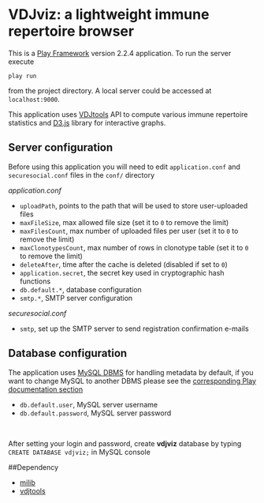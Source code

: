 # VDJviz: a lightweight immune repertoire browser

This is a [Play Framework](https://www.playframework.com/) version 2.2.4 application. To run the server execute
```
play run
```
from the project directory. A local server could be accessed at `localhost:9000`. 

This application uses [VDJtools](https://github.com/mikessh/vdjtools) API to compute various immune repertoire statistics and [D3.js](http://d3js.org/) library for interactive graphs.

## Server configuration

Before using this application you will need to edit `application.conf` and `securesocial.conf` files in the `conf/` directory

*application.conf*
- `uploadPath`, points to the path that will be used to store user-uploaded files
- `maxFileSize`, max allowed file size (set it to `0` to remove the limit)
- `maxFilesCount`, max number of uploaded files per user (set it to `0` to remove the limit)
- `maxClonotypesCount`, max number of rows in clonotype table (set it to `0` to remove the limit)
- `deleteAfter`, time after the cache is deleted (disabled if set to `0`)
- `application.secret`, the secret key used in cryptographic hash functions
- `db.default.*`, database configuration
- `smtp.*`, SMTP server configuration

*securesocial.conf*
- `smtp`, set up the SMTP server to send registration confirmation e-mails

## Database configuration
  The application uses [MySQL DBMS](http://www.mysql.com/) for handling metadata by default, if you want to change MySQL to another DBMS please see the [corresponding Play documentation section](https://www.playframework.com/documentation/2.2.4/JavaDatabase)
  - `db.default.user`, MySQL server username
  - `db.default.password`, MySQL server password
  <br>

After setting your login and password, create **vdjviz** database by typing `CREATE DATABASE vdjviz;` in MySQL console

##Dependency

  - [milib](https://github.com/milaboratory/milib)
  - [vdjtools](https://github.com/mikessh/vdjtools)

